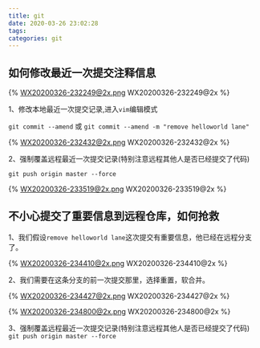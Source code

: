 ```yaml
---
title: git
date: 2020-03-26 23:02:28
tags:
categories: git
---
```


## 如何修改最近一次提交注释信息
{% WX20200326-232249@2x.png WX20200326-232249@2x %}

1、修改本地最近一次提交记录,进入`vim`编辑模式

`git commit --amend`
或
`git commit --amend -m "remove helloworld lane"`

{% WX20200326-232432@2x.png WX20200326-232432@2x %}

2、强制覆盖远程最近一次提交记录(特别注意远程其他人是否已经提交了代码)

`git push origin master --force`

{% WX20200326-233519@2x.png WX20200326-233519@2x %}

## 不小心提交了重要信息到远程仓库，如何抢救
1、我们假设`remove helloworld lane`这次提交有重要信息，他已经在远程分支了。

{% WX20200326-234410@2x.png WX20200326-234410@2x %}

2、我们需要在这条分支的前一次提交那里，选择重置，软合并。

{% WX20200326-234427@2x.png WX20200326-234427@2x %}

{% WX20200326-234800@2x.png WX20200326-234800@2x %}

3、强制覆盖远程最近一次提交记录(特别注意远程其他人是否已经提交了代码)
`git push origin master --force`
